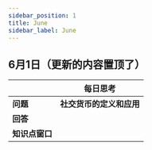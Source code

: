 ```yaml
---
sidebar_position: 1
title: June
sidebar_label: June
---
```


## 6月1日（更新的内容置顶了）

|                | **每日思考**             |
| -------------- | ------------------------ |
| **问题**       | **社交货币的定义和应用** |
| **回答**       |                          |
| **知识点窗口** |                          |